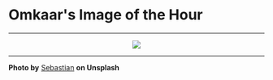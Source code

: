 # Omkaar's Image of the Hour

---

<div align="center">

<a href="https://unsplash.com/photos/mountains-are-shrouded-in-clouds-and-fog-PEUPBkqeEeQ">
  <img src="https://images.unsplash.com/photo-1750222382424-610417abf3b1?crop=entropy&cs=tinysrgb&fit=max&fm=jpg&ixid=M3w3NjA2Nzh8MHwxfHJhbmRvbXx8fHx8fHx8fDE3NTM5OTIwMDB8&ixlib=rb-4.1.0&q=80&w=1080" style="max-width:100%; height:auto;">
</a>



</div>

---

**Photo by** [Sebastian](https://unsplash.com/@gsebastian) **on Unsplash**
